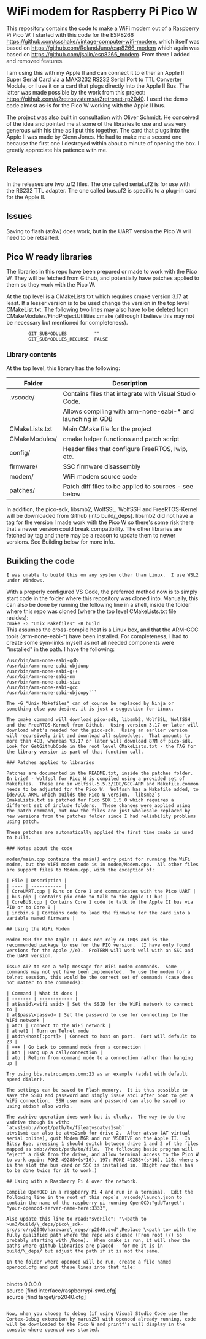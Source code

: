 # WiFi modem for Raspberry Pi Pico W

This repository contains the code to make a WiFi modem out of a Raspberry Pi Pico W.  I started with this code for the ESP8266 https://github.com/ssshake/vintage-computer-wifi-modem, which itself was based on https://github.com/RolandJuno/esp8266_modem which again was based on https://github.com/jsalin/esp8266_modem.  From there I added and removed features.  
  
I am using this with my Apple II and can connect it to either an Apple II Super Serial Card via a MAX3232 RS232 Serial Port to TTL Converter Module, or I use it on a card that plugs directly into the Apple II Bus.  The latter was made possible by the work from this project: https://github.com/a2retrosystems/a2retronet-rp2040.  I used the demo code almost as-is for the Pico W working with the Apple II bus.  
  
The project was also built in consultation with Oliver Schmidt.  He conceived of the idea and pointed me at some of the libraries to use and was very generous with his time as I put this together.  The card that plugs into the Apple II was made by Glenn Jones.  He had to make me a second one because the first one I destroyed within about a minute of opening the box.  I greatly appreciate his patience with me.  
  
## Releases  
  
In the releases are two .uf2 files.  The one called serial.uf2 is for use with the RS232 TTL adapter.  The one called bus.uf2 is specific to a plug-in card for the Apple II.

## Issues

Saving to flash (at&w) does work, but in the UART version the Pico W will need to be retsarted.
  
## Pico W ready libraries

The libraries in this repo have been prepared or made to work with the Pico W.  They will be fetched from Github, and potentially have patches applied to them so they work with the Pico W.  
  
At the top level is a CMakeLists.txt which requires cmake version 3.17 at least.  If a lesser version is to be used change the version in the top level CMakeList.txt.  The following two lines may also have to be deleted from CMakeModules/FindProjectUtilities.cmake (although I believe this may not be necessary but mentioned for completeness).  
  
```markup
        GIT_SUBMODULES          ""  
        GIT_SUBMODULES_RECURSE  FALSE  
```
  
### Library contents  
  
At the top level, this library has the following:  
  
| Folder | Description |
| ------ | ----------- |
| .vscode/ | Contains files that integrate with Visual Studio Code. |
|  | Allows compiling with arm-none-eabi-\* and launching in GDB |
| CMakeLists.txt | Main CMake file for the project |
| CMakeModules/ | cmake helper functions and patch script |
| config/ | Header files that configure FreeRTOS, lwip, etc. |
| firmware/ | SSC firmware disassembly |
| modem/ | WiFi modem source code |
| patches/ | Patch diff files to be applied to sources - see below |
  
In addition, the pico-sdk, libsmb2, WolfSSL, WolfSSH and FreeRTOS-Kernel will be downloaded from Github (into build/\_deps).  libsmb2 did not have a tag for the version I made work with the Pico W so there's some risk there that a newer version could break compatibility.  The other libraries are fetched by tag and there may be a reason to update them to newer versions.  See Building below for more info.
  
## Building the code
  
`I was unable to build this on any system other than Linux.  I use WSL2 under Windows.`  
  
With a properly configured VS Code, the preferred method now is to simply start code in the folder where this repository was cloned into.  Manually, this can also be done by running the following line in a shell, inside the folder where this repo was cloned (where the top level CMakeLists.txt file resides):  
`cmake -G "Unix Makefiles" -B build`  
This assumes the cross-compile host is a Linux box, and that the ARM-GCC tools (arm-none-eabi-\*) have been installed.  For completeness, I had to create some sym-links myself as not all needed components were "installed" in the path.  I have the following:
```/usr/bin/arm-none-eabi-ar
/usr/bin/arm-none-eabi-gdb
/usr/bin/arm-none-eabi-objdump
/usr/bin/arm-none-eabi-g++
/usr/bin/arm-none-eabi-nm
/usr/bin/arm-none-eabi-size
/usr/bin/arm-none-eabi-gcc
/usr/bin/arm-none-eabi-objcopy```  
  
The -G "Unix Makefiles" can of course be replaced by Ninja or something else you desire, it is just a suggestion for Linux.  
  
The cmake command will download pico-sdk, libsmb2, WolfSSL, WolfSSH and the FreeRTOS-Kernel from Github.  Using version 3.17 or later will download what's needed for the pico-sdk.  Using an earlier version will recursively init and download all submodules.  That amounts to more than 4GB, whereas V3.17 or later will download 87M of pico-sdk.  Look for GetGithubCode in the root level CMakeLists.txt - the TAG for the library version is part of that function call.  
  
### Patches applied to libraries
  
Patches are documented in the README.txt, inside the patches folder.  In brief - Wolfssl for Pico W is compiled using a provided set of Makefiles.  These are in wolfssl-5.5.3/IDE/GCC-ARM and Makefile.common needs to be adjusted for the Pico W.  Wolfssh has a Makefile added, to ide/GCC-ARM, which builds the Pico W version.  libsmb2`s CmakeLists.txt is patched for Pico SDK 1.5.0 which requires a different set of include folders.  These changes were applied using the patch command, but now the files are just wholesale replaced by new versions from the patches folder since I had reliability problems using patch.  
  
These patches are automatically applied the first time cmake is used to build.  
  
### Notes about the code  
  
modem/main.cpp contains the main() entry point for running the WiFi modem, but the WiFi modem code is in modem/Modem.cpp.  All other files are support files to Modem.cpp, with the exception of:  
  
| File | Description |
| ---- | ----------- |
| CoreUART.cpp | Runs on Core 1 and communicates with the Pico UART |
| bus.pip | Contains pio code to talk to the Apple II bus |
| CoreBUS.cpp | Contains Core 1 code to talk to the Apple II bus via PIO or to Core 0 |
| incbin.s | Contains code to load the firmware for the card into a variable named firmware |

## Using the WiFi Modem  
  
Modem MGR for the Apple II does not rely on IRQs and is the recommended package to use for the PIO version.  (I have only found versions for the Apple //e).  ProTERM will work well with an SSC and the UART version.
  
Issue AT? to see a help message for WiFi modem commands.  Some commands may not yet have been implemented.  To use the modem for a telnet session, this would be the correct set of commands (case does not matter to the commands):  
  
| Command | What it does |
| ------- | ------------ |
| at$ssid\<wifi ssid> | Set the SSID for the WiFi network to connect to |
| at$pass\<passwd> | Set the password to use for connecting to the WiFi network |
| atc1 | Connect to the WiFi network |
| atnet1 | Turn on Telnet mode |
| atdt\<host[:port]> | Connect to host on port.  Port will default to 23 |
| +++ | Go back to command mode from a connection |
| ath | Hang up a call/connection |
| ato | Return from command mode to a connection rather than hanging up |
  
Try using bbs.retrocampus.com:23 as an example (atds1 with default speed dialer).  
  
The settings can be saved to Flash memory.  It is thus possible to save the SSID and password and simply issue atc1 after boot to get a WiFi connection.  SSH user name and password can also be saved so using atdssh also works.  
  
The vsdrive operation does work but is clunky.  The way to do the vsdrive though is with:  
`atvs1smb://host/path/to/fileatvsoatvs1smb`  
atvs1smb can also be atvs2smb for drive 2.  After atvso (AT virtual serial online), quit Modem MGR and run VSDRIVE on the Apple II.  In Bitsy Bye, pressing 1 should switch between drive 1 and 2 of the files mapped as smb://host/path/to/file.  The following basic program will "eject" a disk from the drive, and allow terminal access to the Pico W to work again: POKE 49288+(s*16), 197: POKE 49288+(s*16), 128, where s is the slot the bus card or SSC is installed in. (Right now this has to be done twice for it to work.)
  
## Using with a Raspberry Pi 4 over the network.  
  
Compile OpenOCD in a raspberry Pi 4 and run in a terminal.  Edit the following line in the root of this repo`s .vscode/launch.json to contain the name of the raspberry pi running OpenOCD:"gdbTarget": "your-openocd-server-name-here:3333",  
  
Also update this line to read:"svdFile": "\<path to >un3/build/\_deps/pico\_sdk-src/src/rp2040/hardware\_regs/rp2040.svd",Replace \<path to> with the fully qualified path where the repo was cloned (From root (/) so probably starting with /home).  When cmake is run, it will show the paths where github libraries are placed - for me it is in build/\_deps/ but adjust the path if it is not the same.  
  
In the folder where openocd will be run, create a file named openocd.cfg and put these lines into that file:  
  
```
bindto 0.0.0.0  
source [find interface/raspberrypi-swd.cfg]  
source [find target/rp2040.cfg]  
```
  
Now, when you choose to debug (if using Visual Studio Code use the Cortex-Debug extension by marus25) with openocd already running, code will be downloaded to the Pico W and printf's will display in the console where openocd was started.  
